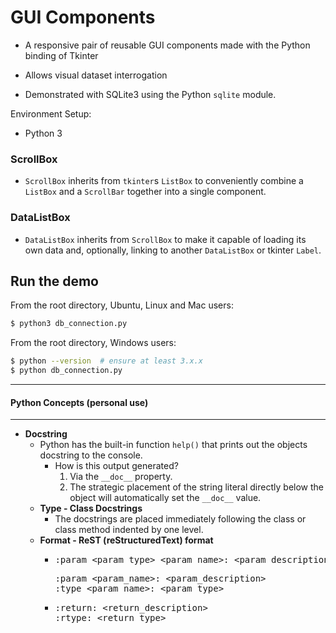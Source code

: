 # GUI Components

- A responsive pair of reusable GUI components made with the Python
 binding of Tkinter
 
- Allows visual dataset interrogation

- Demonstrated with SQLite3 using the Python `sqlite` module.
 
Environment Setup:

- Python 3

### ScrollBox
- `ScrollBox` inherits from `tkinter`s `ListBox` to conveniently combine a
 `ListBox` and a `ScrollBar` together into a single component.

### DataListBox
- `DataListBox` inherits from `ScrollBox` to make it capable of loading its own
 data and, optionally, linking to another `DataListBox` or tkinter `Label`.

## Run the demo
From the root directory, Ubuntu, Linux and Mac users:

```bash
$ python3 db_connection.py
```
From the root directory, Windows users:
```bash
$ python --version  # ensure at least 3.x.x
$ python db_connection.py
```

<hr>

#### Python Concepts (personal use)

<hr>

* **Docstring**
  * Python has the built-in function `help()` that prints out the objects
   docstring to the console. 
    * How is this output generated? 
      1.  Via the `__doc__` property.
      2. The strategic placement of the string literal directly below the
       object will automatically set the `__doc__` value.
  * **Type - Class Docstrings**
    * The docstrings are placed immediately following the class or class
     method indented by one level.
  * **Format - ReST (reStructuredText) format**
    * <pre>
      :param &lt;param_type> &lt;param_name>: &lt;param_description>
      </pre>
      <pre>
      :param &lt;param_name>: &lt;param_description>
      :type &lt;param_name>: &lt;param_type>
      </pre>
    * <pre>
      :return: &lt;return_description>
      :rtype: &lt;return_type>
      </pre>

  

